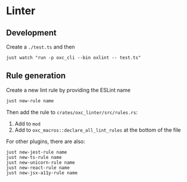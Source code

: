 # Linter

## Development

Create a `./test.ts` and then

```
just watch "run -p oxc_cli --bin oxlint -- test.ts"
```

## Rule generation

Create a new lint rule by providing the ESLint name

```bash
just new-rule name
```

Then add the rule to `crates/oxc_linter/src/rules.rs`:

1. Add to `mod`
2. Add to `oxc_macros::declare_all_lint_rules` at the bottom of the file

For other plugins, there are also:

```
just new-jest-rule name
just new-ts-rule name
just new-unicorn-rule name
just new-react-rule name
just new-jsx-a11y-rule name
```
